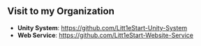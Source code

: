 ## Visit to my Organization
- **Unity System**: https://github.com/Litt1eStart-Unity-System
- **Web Service**: https://github.com/Litt1eStart-Website-Service
    
